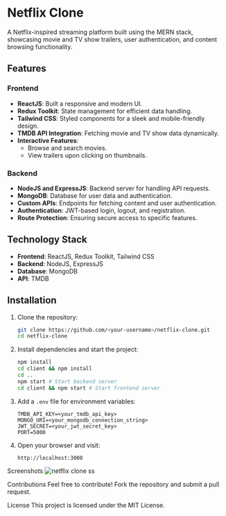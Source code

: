 # Netflix Clone  

A Netflix-inspired streaming platform built using the MERN stack, showcasing movie and TV show trailers, user authentication, and content browsing functionality.  

## Features  

### Frontend  
- **ReactJS**: Built a responsive and modern UI.  
- **Redux Toolkit**: State management for efficient data handling.  
- **Tailwind CSS**: Styled components for a sleek and mobile-friendly design.  
- **TMDB API Integration**: Fetching movie and TV show data dynamically.  
- **Interactive Features**:  
  - Browse and search movies.  
  - View trailers upon clicking on thumbnails.  

### Backend  
- **NodeJS and ExpressJS**: Backend server for handling API requests.  
- **MongoDB**: Database for user data and authentication.  
- **Custom APIs**: Endpoints for fetching content and user authentication.  
- **Authentication**: JWT-based login, logout, and registration.  
- **Route Protection**: Ensuring secure access to specific features.  

## Technology Stack  
- **Frontend**: ReactJS, Redux Toolkit, Tailwind CSS  
- **Backend**: NodeJS, ExpressJS  
- **Database**: MongoDB  
- **API**: TMDB  

## Installation  

1. Clone the repository:  
    ```bash
    git clone https://github.com/<your-username>/netflix-clone.git  
    cd netflix-clone  
    ```

2. Install dependencies and start the project:  

    ```bash
    npm install  
    cd client && npm install  
    cd ..  
    npm start # Start backend server  
    cd client && npm start # Start frontend server  
    ```

3. Add a `.env` file for environment variables:  

    ```plaintext
    TMDB_API_KEY=<your_tmdb_api_key>  
    MONGO_URI=<your_mongodb_connection_string>  
    JWT_SECRET=<your_jwt_secret_key>  
    PORT=5000  
    ```

4. Open your browser and visit:  
    ```
    http://localhost:3000
    ```


Screenshots
![netflix clone ss](https://github.com/user-attachments/assets/1c8ab9c8-4595-4a51-b769-c45246d8d54e)


Contributions
Feel free to contribute! Fork the repository and submit a pull request.

License
This project is licensed under the MIT License.
